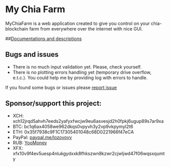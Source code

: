 # My Chia Farm

MyChiaFarm is a web application created to give you control on your chia-blockchain farm from everywhere over the
internet with nice GUI.

##[Documentations and descriptions](docs/README.md)

## Bugs and issues

- There is no much input validation yet. Please, check yourself.
- There is no plotting errors handling yet (temporary drive overflow, e.t.c.). You could help me by providing log with
  errors to handle.

If you found some bugs or issues please [report issue](https://github.com/lozovoyv/my-chia-farm/issues)

## Sponsor/support this project:

- XCH: xch12jrqd5ahvh7eeds2yafyxfwcjw9eu6asvesjd2h0fpkj6ugup89s7ar9xa
- BTC: bc1q6ax4058we962dkqs0vpyvh3y2vp9vkpymyl2t6
- ETH: 0x35f7938c9F1C17305401048c68D0221966f47eCA
- PayPal: [paypal.me/lozovoyv](https://paypal.me/lozovoyv)
- RUB: [YooMoney](https://sobe.ru/na/my_chia_farm)
- XFX: xfx10v9f4ev5uesp4nlukgydxxk8fhkszwn8kzwr2cjwljwd47f06wqsxqumty
